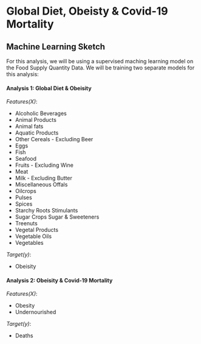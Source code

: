 # Global Diet, Obeisty & Covid-19 Mortality

## Machine Learning Sketch

For this analysis, we will be using a supervised maching learning model on the Food Supply Quantity Data. We will be training two separate models for this analysis:

#### Analysis 1: Global Diet & Obeisity

_Features(X)_:
  - Alcoholic Beverages	
  - Animal Products	
  - Animal fats	
  - Aquatic Products
  - Other	Cereals - Excluding Beer	
  - Eggs	
  - Fish
  - Seafood	
  - Fruits - Excluding Wine	
  - Meat	
  - Milk - Excluding Butter	
  - Miscellaneous	Offals	
  - Oilcrops	
  - Pulses	
  - Spices	
  - Starchy Roots	Stimulants	
  - Sugar Crops	Sugar & Sweeteners	
  - Treenuts	
  - Vegetal Products	
  - Vegetable Oils	
  - Vegetables

_Target(y)_:
  - Obeisity 

#### Analysis 2: Obeisity & Covid-19 Mortality 

_Features(X)_:
  - Obesity	
  - Undernourished

_Target(y)_:
  - Deaths 

